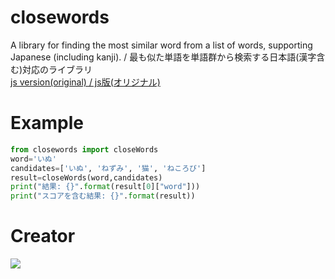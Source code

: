 # closewords
A library for finding the most similar word from a list of words, supporting Japanese (including kanji). / 最も似た単語を単語群から検索する日本語(漢字含む)対応のライブラリ<br>
[js version(original) / js版(オリジナル)](https://github.com/otoneko1102/closewords/tree/main)
# Example
```py
from closewords import closeWords
word='いぬ'
candidates=['いぬ', 'ねずみ', '猫', 'ねころび']
result=closeWords(word,candidates)
print("結果: {}".format(result[0]["word"]))
print("スコアを含む結果: {}".format(result))
```
# Creator
<img src="https://github.com/zrpy/zrpy/blob/main/kawaii_logo.png"></img>
